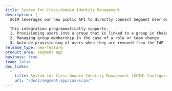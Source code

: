 ```yaml
---
title: System for Cross-domain Identity Management
description: |
  SCIM leverages our new public API to directly connect Segment User Groups to teams defined in our customers’ Identity Providers. This allows our customers to programmatically manage new and existing users.

  This integration programmatically supports:
  1. Provisioning users into a group that is linked to a group in their IdP
  2. Managing group membership in the case of a role or team change
  3. Auto-de-provisioning of users when they are removed from the IdP
release_type: new-feature
product_area: segment app
business: true
team: false
doc_links:
  - 
    title: System for Cross-domain Identity Management (SCIM) Configuration Guide
    url: "/docs/segment-app/iam/scim/"
---
```

